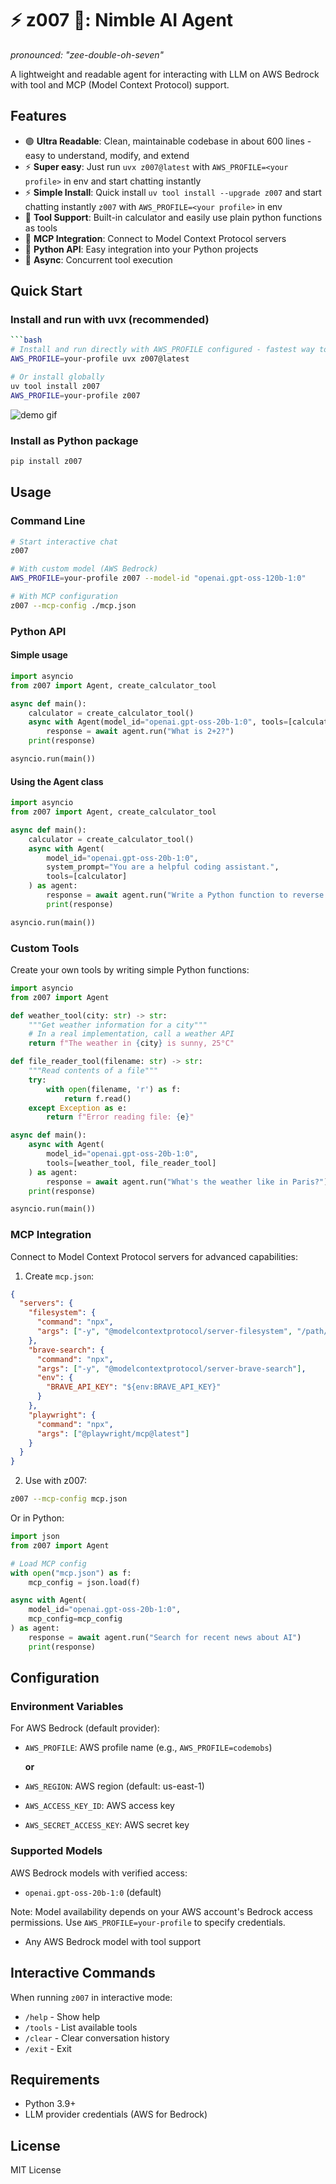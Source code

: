 # ⚡ z007 🤖: Nimble AI Agent
_pronounced: "zee-double-oh-seven"_ 

A lightweight and readable agent for interacting with LLM on AWS Bedrock with tool and MCP (Model Context Protocol) support.

## Features

- 🟢 **Ultra Readable**: Clean, maintainable codebase in about 600 lines - easy to understand, modify, and extend
- ⚡ **Super easy**: Just run `uvx z007@latest`  with `AWS_PROFILE=<your profile>` in env and start chatting instantly  
- ⚡ **Simple Install**: Quick install  `uv tool install --upgrade z007` and start chatting instantly `z007` with `AWS_PROFILE=<your profile>` in env
- 🔧 **Tool Support**: Built-in calculator and easily use plain python functions as tools
- 🔌 **MCP Integration**: Connect to Model Context Protocol servers
- 🐍 **Python API**: Easy integration into your Python projects
- 🚀 **Async**: Concurrent tool execution

## Quick Start

### Install and run with uvx (recommended)

```bash
```bash
# Install and run directly with AWS_PROFILE configured - fastest way to start!
AWS_PROFILE=your-profile uvx z007@latest

# Or install globally
uv tool install z007
AWS_PROFILE=your-profile z007
```


![demo gif](./doc/demo.gif "Optional title text")


### Install as Python package

```bash
pip install z007
```

## Usage

### Command Line

```bash
# Start interactive chat
z007

# With custom model (AWS Bedrock)
AWS_PROFILE=your-profile z007 --model-id "openai.gpt-oss-120b-1:0"

# With MCP configuration
z007 --mcp-config ./mcp.json
```

### Python API

#### Simple usage

```python
import asyncio
from z007 import Agent, create_calculator_tool

async def main():
    calculator = create_calculator_tool()
    async with Agent(model_id="openai.gpt-oss-20b-1:0", tools=[calculator]) as agent:
        response = await agent.run("What is 2+2?")
    print(response)

asyncio.run(main())
```

#### Using the Agent class

```python
import asyncio
from z007 import Agent, create_calculator_tool

async def main():
    calculator = create_calculator_tool()
    async with Agent(
        model_id="openai.gpt-oss-20b-1:0",
        system_prompt="You are a helpful coding assistant.",
        tools=[calculator]
    ) as agent:
        response = await agent.run("Write a Python function to reverse a string")
        print(response)

asyncio.run(main())
```

### Custom Tools

Create your own tools by writing simple Python functions:

```python
import asyncio
from z007 import Agent

def weather_tool(city: str) -> str:
    """Get weather information for a city"""
    # In a real implementation, call a weather API
    return f"The weather in {city} is sunny, 25°C"

def file_reader_tool(filename: str) -> str:
    """Read contents of a file"""
    try:
        with open(filename, 'r') as f:
            return f.read()
    except Exception as e:
        return f"Error reading file: {e}"

async def main():
    async with Agent(
        model_id="openai.gpt-oss-20b-1:0",
        tools=[weather_tool, file_reader_tool]
    ) as agent:
        response = await agent.run("What's the weather like in Paris?")
    print(response)

asyncio.run(main())
```

### MCP Integration

Connect to Model Context Protocol servers for advanced capabilities:

1. Create `mcp.json`:

```json
{
  "servers": {
    "filesystem": {
      "command": "npx",
      "args": ["-y", "@modelcontextprotocol/server-filesystem", "/path/to/project"]
    },
    "brave-search": {
      "command": "npx",
      "args": ["-y", "@modelcontextprotocol/server-brave-search"],
      "env": {
        "BRAVE_API_KEY": "${env:BRAVE_API_KEY}"
      }
    },
    "playwright": {
      "command": "npx",
      "args": ["@playwright/mcp@latest"]
    }
  }
}
```

2. Use with z007:

```bash
z007 --mcp-config mcp.json
```

Or in Python:

```python
import json
from z007 import Agent

# Load MCP config
with open("mcp.json") as f:
    mcp_config = json.load(f)

async with Agent(
    model_id="openai.gpt-oss-20b-1:0",
    mcp_config=mcp_config
) as agent:
    response = await agent.run("Search for recent news about AI")
    print(response)
```

## Configuration

### Environment Variables

For AWS Bedrock (default provider):
- `AWS_PROFILE`: AWS profile name (e.g., `AWS_PROFILE=codemobs`)

  **or**

- `AWS_REGION`: AWS region (default: us-east-1)
- `AWS_ACCESS_KEY_ID`: AWS access key
- `AWS_SECRET_ACCESS_KEY`: AWS secret key

### Supported Models

AWS Bedrock models with verified access:
- `openai.gpt-oss-20b-1:0` (default)

Note: Model availability depends on your AWS account's Bedrock access permissions. Use `AWS_PROFILE=your-profile` to specify credentials.
- Any AWS Bedrock model with tool support

## Interactive Commands

When running `z007` in interactive mode:

- `/help` - Show help
- `/tools` - List available tools  
- `/clear` - Clear conversation history
- `/exit` - Exit

## Requirements

- Python 3.9+
- LLM provider credentials (AWS for Bedrock)

## License

MIT License
